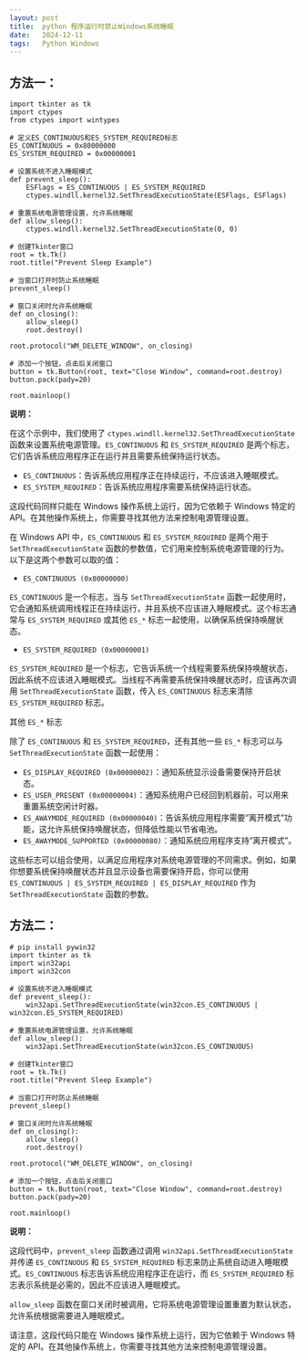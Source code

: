 ```yaml
---
layout: post
title:  python 程序运行时禁止Windows系统睡眠
date:   2024-12-11
tags:   Python Windows
---
```


## 方法一：

```
import tkinter as tk
import ctypes
from ctypes import wintypes

# 定义ES_CONTINUOUS和ES_SYSTEM_REQUIRED标志
ES_CONTINUOUS = 0x80000000
ES_SYSTEM_REQUIRED = 0x00000001

# 设置系统不进入睡眠模式
def prevent_sleep():
    ESFlags = ES_CONTINUOUS | ES_SYSTEM_REQUIRED
    ctypes.windll.kernel32.SetThreadExecutionState(ESFlags, ESFlags)

# 重置系统电源管理设置，允许系统睡眠
def allow_sleep():
    ctypes.windll.kernel32.SetThreadExecutionState(0, 0)

# 创建Tkinter窗口
root = tk.Tk()
root.title("Prevent Sleep Example")

# 当窗口打开时防止系统睡眠
prevent_sleep()

# 窗口关闭时允许系统睡眠
def on_closing():
    allow_sleep()
    root.destroy()

root.protocol("WM_DELETE_WINDOW", on_closing)

# 添加一个按钮，点击后关闭窗口
button = tk.Button(root, text="Close Window", command=root.destroy)
button.pack(pady=20)

root.mainloop()
```

 **说明：** 

在这个示例中，我们使用了 `ctypes.windll.kernel32.SetThreadExecutionState` 函数来设置系统电源管理。`ES_CONTINUOUS` 和 `ES_SYSTEM_REQUIRED` 是两个标志，它们告诉系统应用程序正在运行并且需要系统保持运行状态。

- `ES_CONTINUOUS`：告诉系统应用程序正在持续运行，不应该进入睡眠模式。
- `ES_SYSTEM_REQUIRED`：告诉系统应用程序需要系统保持运行状态。

这段代码同样只能在 Windows 操作系统上运行，因为它依赖于 Windows 特定的 API。在其他操作系统上，你需要寻找其他方法来控制电源管理设置。

在 Windows API 中，`ES_CONTINUOUS` 和 `ES_SYSTEM_REQUIRED` 是两个用于 `SetThreadExecutionState` 函数的参数值，它们用来控制系统电源管理的行为。以下是这两个参数可以取的值：

- `ES_CONTINUOUS (0x80000000)`

`ES_CONTINUOUS` 是一个标志，当与 `SetThreadExecutionState` 函数一起使用时，它会通知系统调用线程正在持续运行，并且系统不应该进入睡眠模式。这个标志通常与 `ES_SYSTEM_REQUIRED` 或其他 `ES_*` 标志一起使用，以确保系统保持唤醒状态。

- `ES_SYSTEM_REQUIRED (0x00000001)`

`ES_SYSTEM_REQUIRED` 是一个标志，它告诉系统一个线程需要系统保持唤醒状态，因此系统不应该进入睡眠模式。当线程不再需要系统保持唤醒状态时，应该再次调用 `SetThreadExecutionState` 函数，传入 `ES_CONTINUOUS` 标志来清除 `ES_SYSTEM_REQUIRED` 标志。

其他 `ES_*` 标志

除了 `ES_CONTINUOUS` 和 `ES_SYSTEM_REQUIRED`，还有其他一些 `ES_*` 标志可以与 `SetThreadExecutionState` 函数一起使用：

- `ES_DISPLAY_REQUIRED (0x00000002)`：通知系统显示设备需要保持开启状态。
- `ES_USER_PRESENT (0x00000004)`：通知系统用户已经回到机器前，可以用来重置系统空闲计时器。
- `ES_AWAYMODE_REQUIRED (0x00000040)`：告诉系统应用程序需要“离开模式”功能，这允许系统保持唤醒状态，但降低性能以节省电池。
- `ES_AWAYMODE_SUPPORTED (0x00000080)`：通知系统应用程序支持“离开模式”。

这些标志可以组合使用，以满足应用程序对系统电源管理的不同需求。例如，如果你想要系统保持唤醒状态并且显示设备也需要保持开启，你可以使用 `ES_CONTINUOUS | ES_SYSTEM_REQUIRED | ES_DISPLAY_REQUIRED` 作为 `SetThreadExecutionState` 函数的参数。

## 方法二：

```
# pip install pywin32
import tkinter as tk
import win32api
import win32con

# 设置系统不进入睡眠模式
def prevent_sleep():
    win32api.SetThreadExecutionState(win32con.ES_CONTINUOUS | win32con.ES_SYSTEM_REQUIRED)

# 重置系统电源管理设置，允许系统睡眠
def allow_sleep():
    win32api.SetThreadExecutionState(win32con.ES_CONTINUOUS)

# 创建Tkinter窗口
root = tk.Tk()
root.title("Prevent Sleep Example")

# 当窗口打开时防止系统睡眠
prevent_sleep()

# 窗口关闭时允许系统睡眠
def on_closing():
    allow_sleep()
    root.destroy()

root.protocol("WM_DELETE_WINDOW", on_closing)

# 添加一个按钮，点击后关闭窗口
button = tk.Button(root, text="Close Window", command=root.destroy)
button.pack(pady=20)

root.mainloop()
```

 **说明：** 

这段代码中，`prevent_sleep` 函数通过调用 `win32api.SetThreadExecutionState` 并传递 `ES_CONTINUOUS` 和 `ES_SYSTEM_REQUIRED` 标志来防止系统自动进入睡眠模式。`ES_CONTINUOUS` 标志告诉系统应用程序正在运行，而 `ES_SYSTEM_REQUIRED` 标志表示系统是必需的，因此不应该进入睡眠模式。

`allow_sleep` 函数在窗口关闭时被调用，它将系统电源管理设置重置为默认状态，允许系统根据需要进入睡眠模式。

请注意，这段代码只能在 Windows 操作系统上运行，因为它依赖于 Windows 特定的 API。在其他操作系统上，你需要寻找其他方法来控制电源管理设置。
